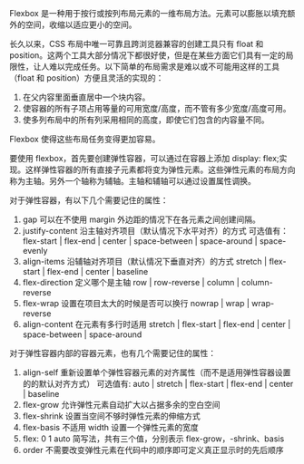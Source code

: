 Flexbox 是一种用于按行或按列布局元素的一维布局方法。元素可以膨胀以填充额外的空间，收缩以适应更小的空间。

长久以来，CSS 布局中唯一可靠且跨浏览器兼容的创建工具只有 float 和 position。这两个工具大部分情况下都很好使，但是在某些方面它们具有一定的局限性，让人难以完成任务。以下简单的布局需求是难以或不可能用这样的工具（float 和 position）方便且灵活的实现的：

1. 在父内容里面垂直居中一个块内容。
2. 使容器的所有子项占用等量的可用宽度/高度，而不管有多少宽度/高度可用。
3. 使多列布局中的所有列采用相同的高度，即使它们包含的内容量不同。

Flexbox 使得这些布局任务变得更加容易。

要使用 flexbox，首先要创建弹性容器，可以通过在容器上添加 display: flex;实现。这样弹性容器的所有直接子元素都将变为弹性元素。这些弹性元素的布局方向称为主轴。另外一个轴称为辅轴。主轴和辅轴可以通过设置属性调换。

对于弹性容器，有以下几个需要记住的属性：

1. gap
   可以在不使用 margin 外边距的情况下在各元素之间创建间隔。
2. justify-content
   沿主轴对齐项目（默认情况下水平对齐）的方式
   可选值有：flex-start | flex-end | center | space-between | space-around | space-evenly
3. align-items
   沿辅轴对齐项目（默认情况下垂直对齐）的方式
   stretch | flex-start | flex-end | center | baseline
4. flex-direction
   定义哪个是主轴
   row | row-reverse | column | column-reverse
5. flex-wrap
   设置在项目太大的时候是否可以换行
   nowrap | wrap | wrap-reverse
6. align-content
   在元素有多行时适用
   stretch | flex-start | flex-end | center | space-between | space-around

对于弹性容器内部的容器元素，也有几个需要记住的属性：

1. align-self
   重新设置单个弹性容器元素的对齐属性（而不是适用弹性容器设置的的默认对齐方式）
   可选值有: auto | stretch | flex-start | flex-end | center | baseline
2. flex-grow
   允许弹性元素自动扩大以占据多余的空白空间
3. flex-shrink
   设置当空间不够时弹性元素的伸缩方式
4. flex-basis
   不适用 width 设置一个弹性元素的宽度
5. flex: 0 1 auto
   简写法，共有三个值，分别表示 flex-grow，-shrink、basis
6. order
   不需要改变弹性元素在代码中的顺序即可定义真正显示时的先后顺序
